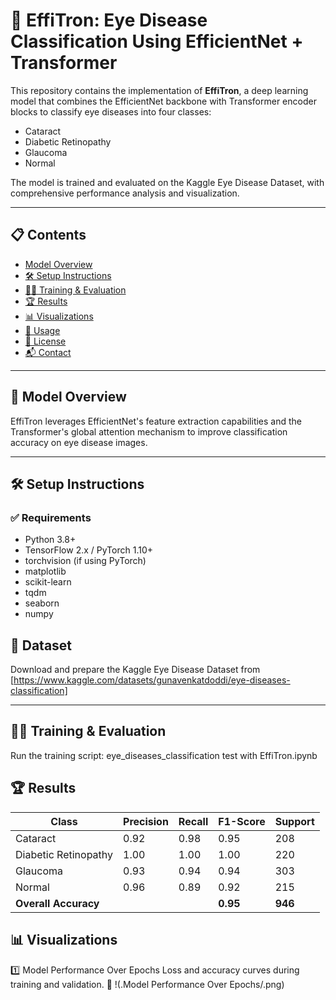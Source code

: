 # 🚀 EffiTron: Eye Disease Classification Using EfficientNet + Transformer

This repository contains the implementation of **EffiTron**, a deep learning model that combines the EfficientNet backbone with Transformer encoder blocks to classify eye diseases into four classes:

- Cataract  
- Diabetic Retinopathy  
- Glaucoma  
- Normal  

The model is trained and evaluated on the Kaggle Eye Disease Dataset, with comprehensive performance analysis and visualization.

---

## 📋 Contents

- [Model Overview](#-model-overview)
- [🛠️ Setup Instructions](#️-setup-instructions)
- [🏃‍♂️ Training & Evaluation](#-training--evaluation)
- [🏆 Results](#-results)
- [📊 Visualizations](#-visualizations)
- [🚀 Usage](#-usage)
- [📄 License](#-license)
- [📬 Contact](#-contact)

---

## 📖 Model Overview
EffiTron leverages EfficientNet's feature extraction capabilities and the Transformer's global attention mechanism to improve classification accuracy on eye disease images.

---

## 🛠️ Setup Instructions

### ✅ Requirements
- Python 3.8+  
- TensorFlow 2.x / PyTorch 1.10+  
- torchvision (if using PyTorch)  
- matplotlib  
- scikit-learn  
- tqdm  
- seaborn  
- numpy  
## 📁 Dataset
Download and prepare the Kaggle Eye Disease Dataset from [https://www.kaggle.com/datasets/gunavenkatdoddi/eye-diseases-classification]

---

## 🏃‍♂️ Training & Evaluation
Run the training script:
eye_diseases_classification test with EffiTron.ipynb

## 🏆 Results
| Class                | Precision | Recall | F1-Score | Support |
| -------------------- | --------- | ------ | -------- | ------- |
| Cataract             | 0.92      | 0.98   | 0.95     | 208     |
| Diabetic Retinopathy | 1.00      | 1.00   | 1.00     | 220     |
| Glaucoma             | 0.93      | 0.94   | 0.94     | 303     |
| Normal               | 0.96      | 0.89   | 0.92     | 215     |
| **Overall Accuracy** |           |        | **0.95** | **946** |

## 📊 Visualizations
1️⃣ Model Performance Over Epochs
Loss and accuracy curves during training and validation.
📌 !(.Model Performance Over Epochs/.png)
